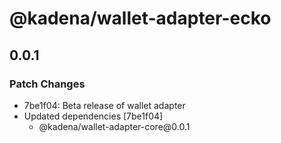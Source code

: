 # @kadena/wallet-adapter-ecko

## 0.0.1

### Patch Changes

- 7be1f04: Beta release of wallet adapter
- Updated dependencies \[7be1f04]
  - @kadena/wallet-adapter-core\@0.0.1
